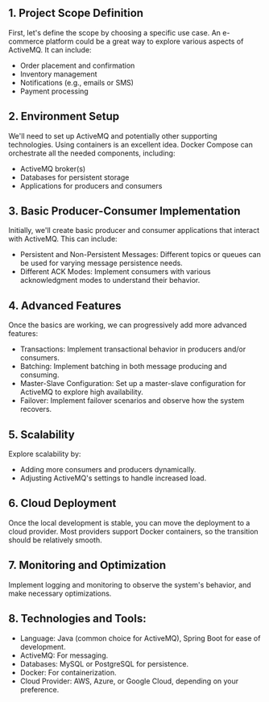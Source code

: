 ## 1. Project Scope Definition
First, let's define the scope by choosing a specific use case. An e-commerce platform could be a great way to explore various aspects of ActiveMQ. It can include:
- Order placement and confirmation
- Inventory management
- Notifications (e.g., emails or SMS)
- Payment processing

## 2. Environment Setup
We'll need to set up ActiveMQ and potentially other supporting technologies. Using containers is an excellent idea. Docker Compose can orchestrate all the needed components, including:
- ActiveMQ broker(s)
- Databases for persistent storage
- Applications for producers and consumers

## 3. Basic Producer-Consumer Implementation
Initially, we'll create basic producer and consumer applications that interact with ActiveMQ. This can include:

- Persistent and Non-Persistent Messages: Different topics or queues can be used for varying message persistence needs.
- Different ACK Modes: Implement consumers with various acknowledgment modes to understand their behavior.

## 4. Advanced Features
Once the basics are working, we can progressively add more advanced features:

- Transactions: Implement transactional behavior in producers and/or consumers.
- Batching: Implement batching in both message producing and consuming.
- Master-Slave Configuration: Set up a master-slave configuration for ActiveMQ to explore high availability.
- Failover: Implement failover scenarios and observe how the system recovers.

## 5. Scalability
Explore scalability by:
- Adding more consumers and producers dynamically.
- Adjusting ActiveMQ's settings to handle increased load.

## 6. Cloud Deployment
Once the local development is stable, you can move the deployment to a cloud provider. Most providers support Docker containers, so the transition should be relatively smooth.

## 7. Monitoring and Optimization
Implement logging and monitoring to observe the system's behavior, and make necessary optimizations.

## 8. Technologies and Tools:
- Language: Java (common choice for ActiveMQ), Spring Boot for ease of development.
- ActiveMQ: For messaging.
- Databases: MySQL or PostgreSQL for persistence.
- Docker: For containerization.
- Cloud Provider: AWS, Azure, or Google Cloud, depending on your preference.